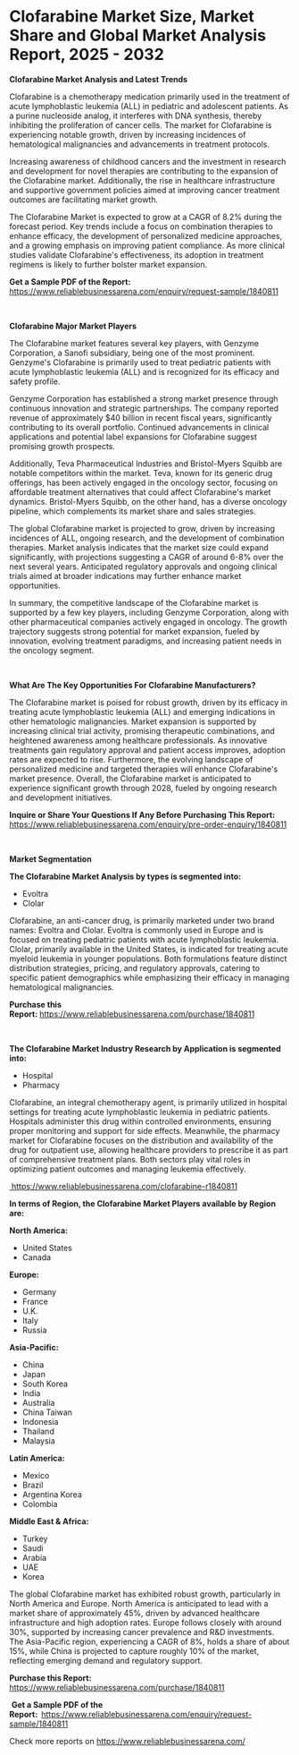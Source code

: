 <p><h1>Clofarabine Market Size, Market Share and Global Market Analysis Report, 2025 - 2032</h1></p><p><strong>Clofarabine Market Analysis and Latest Trends</strong></p>
<p><p>Clofarabine is a chemotherapy medication primarily used in the treatment of acute lymphoblastic leukemia (ALL) in pediatric and adolescent patients. As a purine nucleoside analog, it interferes with DNA synthesis, thereby inhibiting the proliferation of cancer cells. The market for Clofarabine is experiencing notable growth, driven by increasing incidences of hematological malignancies and advancements in treatment protocols. </p><p>Increasing awareness of childhood cancers and the investment in research and development for novel therapies are contributing to the expansion of the Clofarabine market. Additionally, the rise in healthcare infrastructure and supportive government policies aimed at improving cancer treatment outcomes are facilitating market growth. </p><p>The Clofarabine Market is expected to grow at a CAGR of 8.2% during the forecast period. Key trends include a focus on combination therapies to enhance efficacy, the development of personalized medicine approaches, and a growing emphasis on improving patient compliance. As more clinical studies validate Clofarabine's effectiveness, its adoption in treatment regimens is likely to further bolster market expansion.</p></p>
<p><strong>Get a Sample PDF of the Report:&nbsp;</strong> <a href="https://www.reliablebusinessarena.com/enquiry/request-sample/1840811?utm_campaign=2632&utm_medium=2&utm_source=Github&utm_content=ia&utm_term=08032025&utm_id=clofarabine">https://www.reliablebusinessarena.com/enquiry/request-sample/1840811</a></p>
<p>&nbsp;</p>
<p><strong>Clofarabine Major Market Players</strong></p>
<p><p>The Clofarabine market features several key players, with Genzyme Corporation, a Sanofi subsidiary, being one of the most prominent. Genzyme's Clofarabine is primarily used to treat pediatric patients with acute lymphoblastic leukemia (ALL) and is recognized for its efficacy and safety profile.</p><p>Genzyme Corporation has established a strong market presence through continuous innovation and strategic partnerships. The company reported revenue of approximately $40 billion in recent fiscal years, significantly contributing to its overall portfolio. Continued advancements in clinical applications and potential label expansions for Clofarabine suggest promising growth prospects.</p><p>Additionally, Teva Pharmaceutical Industries and Bristol-Myers Squibb are notable competitors within the market. Teva, known for its generic drug offerings, has been actively engaged in the oncology sector, focusing on affordable treatment alternatives that could affect Clofarabine's market dynamics. Bristol-Myers Squibb, on the other hand, has a diverse oncology pipeline, which complements its market share and sales strategies.</p><p>The global Clofarabine market is projected to grow, driven by increasing incidences of ALL, ongoing research, and the development of combination therapies. Market analysis indicates that the market size could expand significantly, with projections suggesting a CAGR of around 6-8% over the next several years. Anticipated regulatory approvals and ongoing clinical trials aimed at broader indications may further enhance market opportunities.</p><p>In summary, the competitive landscape of the Clofarabine market is supported by a few key players, including Genzyme Corporation, along with other pharmaceutical companies actively engaged in oncology. The growth trajectory suggests strong potential for market expansion, fueled by innovation, evolving treatment paradigms, and increasing patient needs in the oncology segment.</p></p>
<p>&nbsp;</p>
<p><strong>What Are The Key Opportunities For Clofarabine Manufacturers?</strong></p>
<p><p>The Clofarabine market is poised for robust growth, driven by its efficacy in treating acute lymphoblastic leukemia (ALL) and emerging indications in other hematologic malignancies. Market expansion is supported by increasing clinical trial activity, promising therapeutic combinations, and heightened awareness among healthcare professionals. As innovative treatments gain regulatory approval and patient access improves, adoption rates are expected to rise. Furthermore, the evolving landscape of personalized medicine and targeted therapies will enhance Clofarabine's market presence. Overall, the Clofarabine market is anticipated to experience significant growth through 2028, fueled by ongoing research and development initiatives.</p></p>
<p><strong>Inquire or Share Your Questions If Any Before Purchasing This Report:</strong> <a href="https://www.reliablebusinessarena.com/enquiry/pre-order-enquiry/1840811?utm_campaign=2632&utm_medium=2&utm_source=Github&utm_content=ia&utm_term=08032025&utm_id=clofarabine">https://www.reliablebusinessarena.com/enquiry/pre-order-enquiry/1840811</a></p>
<p>&nbsp;</p>
<p><strong>Market Segmentation</strong></p>
<p><strong>The Clofarabine Market Analysis by types is segmented into:</strong></p>
<p><ul><li>Evoltra</li><li>Clolar</li></ul></p>
<p><p>Clofarabine, an anti-cancer drug, is primarily marketed under two brand names: Evoltra and Clolar. Evoltra is commonly used in Europe and is focused on treating pediatric patients with acute lymphoblastic leukemia. Clolar, primarily available in the United States, is indicated for treating acute myeloid leukemia in younger populations. Both formulations feature distinct distribution strategies, pricing, and regulatory approvals, catering to specific patient demographics while emphasizing their efficacy in managing hematological malignancies.</p></p>
<p><strong>Purchase this Report:&nbsp;</strong><a href="https://www.reliablebusinessarena.com/purchase/1840811?utm_campaign=2632&utm_medium=2&utm_source=Github&utm_content=ia&utm_term=08032025&utm_id=clofarabine">https://www.reliablebusinessarena.com/purchase/1840811</a></p>
<p>&nbsp;</p>
<p><strong>The Clofarabine Market Industry Research by Application is segmented into:</strong></p>
<p><ul><li>Hospital</li><li>Pharmacy</li></ul></p>
<p><p>Clofarabine, an integral chemotherapy agent, is primarily utilized in hospital settings for treating acute lymphoblastic leukemia in pediatric patients. Hospitals administer this drug within controlled environments, ensuring proper monitoring and support for side effects. Meanwhile, the pharmacy market for Clofarabine focuses on the distribution and availability of the drug for outpatient use, allowing healthcare providers to prescribe it as part of comprehensive treatment plans. Both sectors play vital roles in optimizing patient outcomes and managing leukemia effectively.</p></p>
<p><a href="https://www.reliablebusinessarena.com/clofarabine-r1840811?utm_campaign=2632&utm_medium=2&utm_source=Github&utm_content=ia&utm_term=08032025&utm_id=clofarabine">&nbsp;https://www.reliablebusinessarena.com/clofarabine-r1840811</a></p>
<p><strong>In terms of Region, the Clofarabine Market Players available by Region are:</strong></p>
<p>
    <p> <strong> North America: </strong>
        <ul>
            <li>United States</li>
            <li>Canada</li>
        </ul>
        </p> 
    <p> <strong> Europe: </strong>
        <ul>
            <li>Germany</li>
            <li>France</li>
            <li>U.K.</li>
            <li>Italy</li>
            <li>Russia</li>
        </ul>
        </p> 
    <p> <strong> Asia-Pacific: </strong>
        <ul>
            <li>China</li>
            <li>Japan</li>
            <li>South Korea</li>
            <li>India</li>
            <li>Australia</li>
            <li>China Taiwan</li>
            <li>Indonesia</li>
            <li>Thailand</li>
            <li>Malaysia</li>
        </ul>
        </p> 
    <p> <strong> Latin America: </strong>
        <ul>
            <li>Mexico</li>
            <li>Brazil</li>
            <li>Argentina Korea</li>
            <li>Colombia</li>
        </ul>
        </p> 
    <p> <strong> Middle East & Africa: </strong>
        <ul>
            <li>Turkey</li>
            <li>Saudi</li>
            <li>Arabia</li>
            <li>UAE</li>
            <li>Korea</li>
        </ul>
    </p>
    </p>
<p><p>The global Clofarabine market has exhibited robust growth, particularly in North America and Europe. North America is anticipated to lead with a market share of approximately 45%, driven by advanced healthcare infrastructure and high adoption rates. Europe follows closely with around 30%, supported by increasing cancer prevalence and R&D investments. The Asia-Pacific region, experiencing a CAGR of 8%, holds a share of about 15%, while China is projected to capture roughly 10% of the market, reflecting emerging demand and regulatory support.</p></p>
<p><strong>Purchase this Report: </strong><a href="https://www.reliablebusinessarena.com/purchase/1840811?utm_campaign=2632&utm_medium=2&utm_source=Github&utm_content=ia&utm_term=08032025&utm_id=clofarabine">https://www.reliablebusinessarena.com/purchase/1840811</a></p>
<p>&nbsp;<strong>Get a Sample PDF of the Report:&nbsp;&nbsp;</strong><a href="https://www.reliablebusinessarena.com/enquiry/request-sample/1840811?utm_campaign=2632&utm_medium=2&utm_source=Github&utm_content=ia&utm_term=08032025&utm_id=clofarabine">https://www.reliablebusinessarena.com/enquiry/request-sample/1840811</a></p>
<p><strong></strong></p>
<p>Check more reports on <a href="https://www.reliablebusinessarena.com/?utm_campaign=2632&utm_medium=2&utm_source=Github&utm_content=ia&utm_term=08032025&utm_id=clofarabine">https://www.reliablebusinessarena.com/</a></p>